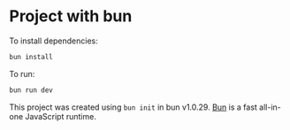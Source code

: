 # Project with bun

To install dependencies:

```bash
bun install
```

To run:

```bash
bun run dev
```

This project was created using `bun init` in bun v1.0.29. [Bun](https://bun.sh) is a fast all-in-one JavaScript runtime.
